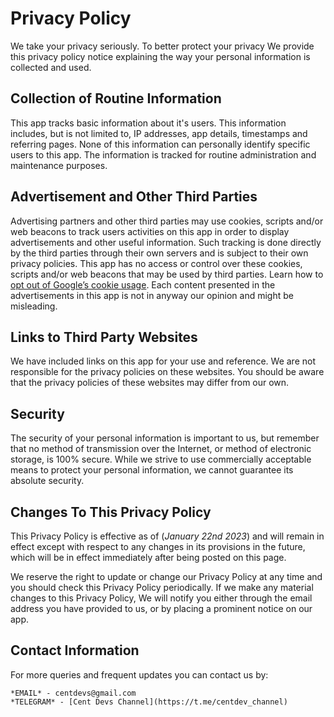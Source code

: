 # Privacy Policy

We take your privacy seriously. To better protect your privacy We provide this privacy policy notice explaining the way your personal information is collected and used.


## Collection of Routine Information

This app tracks basic information about it's users. This information includes, but is not limited to, IP addresses, app details, timestamps and referring pages. None of this information can personally identify specific users to this app. The information is tracked for routine administration and maintenance purposes.

## Advertisement and Other Third Parties

Advertising partners and other third parties may use cookies, scripts and/or web beacons to track users activities on this app in order to display advertisements and other useful information. Such tracking is done directly by the third parties through their own servers and is subject to their own privacy policies. This app has no access or control over these cookies, scripts and/or web beacons that may be used by third parties. Learn how to [opt out of Google’s cookie usage](http://www.google.com/privacy_ads.html).
Each content presented in the advertisements in this app is not in anyway our opinion and might be misleading.


## Links to Third Party Websites

We have included links on this app for your use and reference. We are not responsible for the privacy policies on these websites. You should be aware that the privacy policies of these websites may differ from our own.


## Security

The security of your personal information is important to us, but remember that no method of transmission over the Internet, or method of electronic storage, is 100% secure. While we strive to use commercially acceptable means to protect your personal information, we cannot guarantee its absolute security.


## Changes To This Privacy Policy

This Privacy Policy is effective as of (*January 22nd 2023*) and will remain in effect except with respect to any changes in its provisions in the future, which will be in effect immediately after being posted on this page.

We reserve the right to update or change our Privacy Policy at any time and you should check this Privacy Policy periodically. If we make any material changes to this Privacy Policy, We will notify you either through the email address you have provided to us, or by placing a prominent notice on our app.


## Contact Information

For more queries and frequent updates you can contact us by:

    *EMAIL* - centdevs@gmail.com
    *TELEGRAM* - [Cent Devs Channel](https://t.me/centdev_channel)
